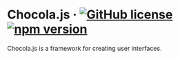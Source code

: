 # Chocola.js &middot; [![GitHub license](https://img.shields.io/badge/license-MIT-blue.svg)](https://github.com/sad-gabi/chocola/blob/main/LICENSE) [![npm version](https://img.shields.io/badge/npm-v1.0.0-blue)](https://www.npmjs.com/package/chocola)
Chocola.js is a framework for creating user interfaces.

